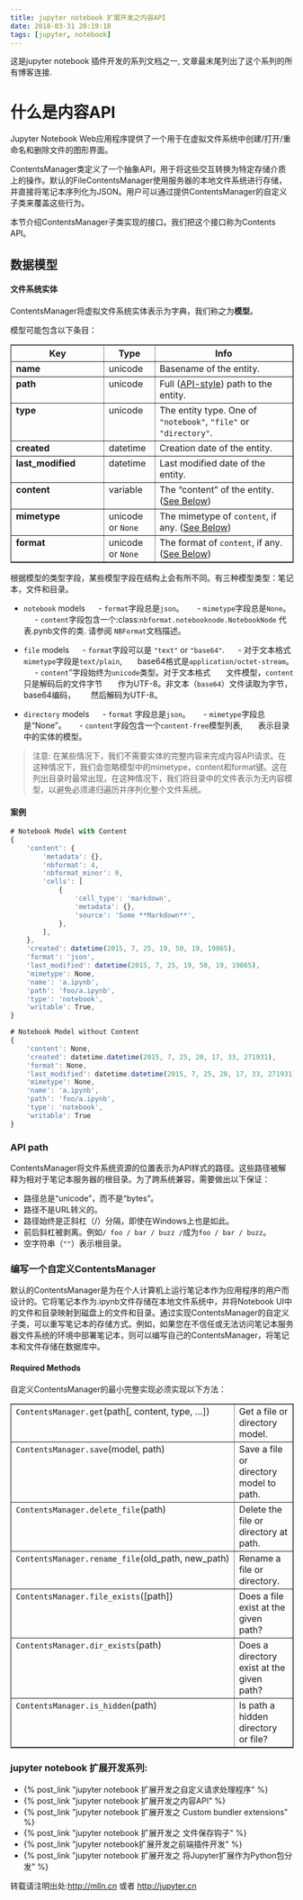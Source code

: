 ```yaml
---
title: jupyter notebook 扩展开发之内容API
date: 2018-03-31 20:19:18
tags: [jupyter, notebook]
---
```


这是jupyter notebook 插件开发的系列文档之一, 文章最末尾列出了这个系列的所有博客连接.

<!--more-->



什么是内容API
======

Jupyter Notebook Web应用程序提供了一个用于在虚拟文件系统中创建/打开/重命名和删除文件的图形界面。

ContentsManager类定义了一个抽象API，用于将这些交互转换为特定存储介质上的操作。默认的FileContentsManager使用服务器的本地文件系统进行存储，并直接将笔记本序列化为JSON。用户可以通过提供ContentsManager的自定义子类来覆盖这些行为。

本节介绍ContentsManager子类实现的接口。我们把这个接口称为Contents API。

数据模型
----------

#### 文件系统实体

ContentsManager将虚拟文件系统实体表示为字典，我们称之为**模型**。

模型可能包含以下条目：

<div class="wy-table-responsive"><table border="1" class="docutils">
<colgroup>
<col width="33%">
<col width="18%">
<col width="49%">
</colgroup>
<thead valign="bottom">
<tr class="row-odd"><th class="head">Key</th>
<th class="head">Type</th>
<th class="head">Info</th>
</tr>
</thead>
<tbody valign="top">
<tr class="row-even"><td><strong>name</strong></td>
<td>unicode</td>
<td>Basename of the entity.</td>
</tr>
<tr class="row-odd"><td><strong>path</strong></td>
<td>unicode</td>
<td>Full
(<a class="reference internal" href="#apipaths"><span class="std std-ref">API-style</span></a>)
path to the entity.</td>
</tr>
<tr class="row-even"><td><strong>type</strong></td>
<td>unicode</td>
<td>The entity type. One of
<code class="docutils literal notranslate"><span class="pre">"notebook"</span></code>, <code class="docutils literal notranslate"><span class="pre">"file"</span></code> or
<code class="docutils literal notranslate"><span class="pre">"directory"</span></code>.</td>
</tr>
<tr class="row-odd"><td><strong>created</strong></td>
<td>datetime</td>
<td>Creation date of the entity.</td>
</tr>
<tr class="row-even"><td><strong>last_modified</strong></td>
<td>datetime</td>
<td>Last modified date of the
entity.</td>
</tr>
<tr class="row-odd"><td><strong>content</strong></td>
<td>variable</td>
<td>The “content” of the entity.
(<a class="reference internal" href="#modelcontent"><span class="std std-ref">See
Below</span></a>)</td>
</tr>
<tr class="row-even"><td><strong>mimetype</strong></td>
<td>unicode or
<code class="docutils literal notranslate"><span class="pre">None</span></code></td>
<td>The mimetype of <code class="docutils literal notranslate"><span class="pre">content</span></code>,
if any.  (<a class="reference internal" href="#modelcontent"><span class="std std-ref">See
Below</span></a>)</td>
</tr>
<tr class="row-odd"><td><strong>format</strong></td>
<td>unicode or
<code class="docutils literal notranslate"><span class="pre">None</span></code></td>
<td>The format of <code class="docutils literal notranslate"><span class="pre">content</span></code>,
if any. (<a class="reference internal" href="#modelcontent"><span class="std std-ref">See
Below</span></a>)</td>
</tr>
</tbody>
</table></div>


根据模型的类型字段，某些模型字段在结构上会有所不同。有三种模型类型：笔记本，文件和目录。

      
- ``notebook`` models
     - ```format```字段总是``json``。
     - ``mimetype``字段总是``None``。
     - ``content``字段包含一个:class:`nbformat.notebooknode.NotebookNode` 代表.pynb文件的类. 请参阅 `NBFormat`文档描述。

- ``file`` models
     -  ``format``字段可以是 ``"text"`` or ``"base64"``.
     - 对于文本格式``mimetype``字段是``text/plain``, 
      base64格式是`application/octet-stream`。
     - ``content``”字段始终为``unicode``类型。对于文本格式
      文件模型，``content``只是解码后的文件字节
      作为UTF-8。非文本（``base64``）文件读取为字节，base64编码，
      然后解码为UTF-8。

- ``directory`` models
     - ``format`` 字段总是``json``。
     - ``mimetype``字段总是“None”。
     -  ``content``字段包含一个`content-free`模型列表, 
      表示目录中的实体的模型。
      
> 注意: 
在某些情况下，我们不需要实体的完整内容来完成内容API请求。在这种情况下，我们会忽略模型中的mimetype，content和format键。这在列出目录时最常出现，在这种情况下，我们将目录中的文件表示为无内容模型，以避免必须递归遍历并序列化整个文件系统。


#### 案例

```js
# Notebook Model with Content
{
    'content': {
        'metadata': {},
        'nbformat': 4,
        'nbformat_minor': 0,
        'cells': [
            {
                'cell_type': 'markdown',
                'metadata': {},
                'source': 'Some **Markdown**',
            },
        ],
    },
    'created': datetime(2015, 7, 25, 19, 50, 19, 19865),
    'format': 'json',
    'last_modified': datetime(2015, 7, 25, 19, 50, 19, 19865),
    'mimetype': None,
    'name': 'a.ipynb',
    'path': 'foo/a.ipynb',
    'type': 'notebook',
    'writable': True,
}

# Notebook Model without Content
{
    'content': None,
    'created': datetime.datetime(2015, 7, 25, 20, 17, 33, 271931),
    'format': None,
    'last_modified': datetime.datetime(2015, 7, 25, 20, 17, 33, 271931),
    'mimetype': None,
    'name': 'a.ipynb',
    'path': 'foo/a.ipynb',
    'type': 'notebook',
    'writable': True
}
```



### API path

ContentsManager将文件系统资源的位置表示为API样式的路径。这些路径被解释为相对于笔记本服务器的根目录。为了跨系统兼容，需要做出以下保证：

- 路径总是“unicode”，而不是“bytes”。
- 路径不是URL转义的。
- 路径始终是正斜杠（/）分隔，即使在Windows上也是如此。
- 前后斜杠被剥离。例如``/ foo / bar / buzz /``成为``foo / bar / buzz``。
- 空字符串（``""``）表示根目录。

### 编写一个自定义ContentsManager

默认的ContentsManager是为在个人计算机上运行笔记本作为应用程序的用户而设计的。它将笔记本作为.ipynb文件存储在本地文件系统中，并将Notebook UI中的文件和目录映射到磁盘上的文件和目录。通过实现ContentsManager的自定义子类，可以重写笔记本的存储方式。例如，如果您在不信任或无法访问笔记本服务器文件系统的环境中部署笔记本，则可以编写自己的ContentsManager，将笔记本和文件存储在数据库中。

#### Required Methods


自定义ContentsManager的最小完整实现必须实现以下方法：

<div class="wy-table-responsive"><table border="1" class="longtable docutils">
<colgroup>
<col width="10%">
<col width="90%">
</colgroup>
<tbody valign="top">
<tr class="row-odd"><td><code class="xref py py-obj docutils literal notranslate"><span class="pre">ContentsManager.get</span></code>(path[,&nbsp;content,&nbsp;type,&nbsp;…])</td>
<td>Get a file or directory model.</td>
</tr>
<tr class="row-even"><td><code class="xref py py-obj docutils literal notranslate"><span class="pre">ContentsManager.save</span></code>(model,&nbsp;path)</td>
<td>Save a file or directory model to path.</td>
</tr>
<tr class="row-odd"><td><code class="xref py py-obj docutils literal notranslate"><span class="pre">ContentsManager.delete_file</span></code>(path)</td>
<td>Delete the file or directory at path.</td>
</tr>
<tr class="row-even"><td><code class="xref py py-obj docutils literal notranslate"><span class="pre">ContentsManager.rename_file</span></code>(old_path,&nbsp;new_path)</td>
<td>Rename a file or directory.</td>
</tr>
<tr class="row-odd"><td><code class="xref py py-obj docutils literal notranslate"><span class="pre">ContentsManager.file_exists</span></code>([path])</td>
<td>Does a file exist at the given path?</td>
</tr>
<tr class="row-even"><td><code class="xref py py-obj docutils literal notranslate"><span class="pre">ContentsManager.dir_exists</span></code>(path)</td>
<td>Does a directory exist at the given path?</td>
</tr>
<tr class="row-odd"><td><code class="xref py py-obj docutils literal notranslate"><span class="pre">ContentsManager.is_hidden</span></code>(path)</td>
<td>Is path a hidden directory or file?</td>
</tr>
</tbody>
</table></div>



### jupyter notebook 扩展开发系列:

- {% post_link "jupyter notebook 扩展开发之自定义请求处理程序" %}
- {% post_link "jupyter notebook 扩展开发之内容API" %}
- {% post_link "jupyter notebook 扩展开发之 Custom bundler extensions" %}
- {% post_link "jupyter notebook 扩展开发之  文件保存钩子" %}
- {% post_link "jupyter notebook扩展开发之前端插件开发" %}
- {% post_link "jupyter notebook 扩展开发之 将Jupyter扩展作为Python包分发" %}


转载请注明出处:http://mlln.cn 或者 http://jupyter.cn